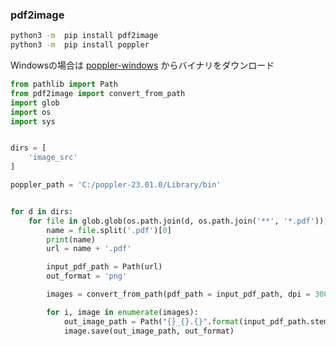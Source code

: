 ### pdf2image

```bash
python3 -m  pip install pdf2image
python3 -m  pip install poppler
```

Windowsの場合は [poppler-windows](https://github.com/oschwartz10612/poppler-windows/releases/) からバイナリをダウンロード

```py
from pathlib import Path
from pdf2image import convert_from_path
import glob
import os
import sys


dirs = [
    'image_src'
]

poppler_path = 'C:/poppler-23.01.0/Library/bin'


for d in dirs:
    for file in glob.glob(os.path.join(d, os.path.join('**', '*.pdf')), recursive=True):
        name = file.split('.pdf')[0]
        print(name)
        url = name + '.pdf'

        input_pdf_path = Path(url)
        out_format = 'png'

        images = convert_from_path(pdf_path = input_pdf_path, dpi = 300, fmt = out_format,poppler_path = poppler_path)

        for i, image in enumerate(images):
            out_image_path = Path("{}_{}.{}".format(input_pdf_path.stem, i + 1, out_format))
            image.save(out_image_path, out_format)
```
